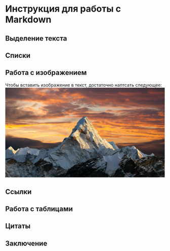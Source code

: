 # Инструкция для работы с Markdown

## Выделение текста

## Списки

## Работа с изображением
Чтобы вставить изображение в текст, достаточно наптсать следующее:
![Привет, это гора!](1.jpg)
## Ссылки

## Работа с таблицами

## Цитаты

## Заключение